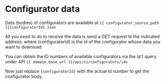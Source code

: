 # Configurator data
Data (bodies) of configurators are available at `{{ configurator_source_path }}{configuratorId}.json`

All you need to do to receive the data is send a GET request to the indicated address, where {configuratorId} is the id of the configurator whose data you want to download.

You can obtain the ID numbers of available configurators via the `GET` query under API `{{ domain.base_url }}/api/v1/configurators/ids`

Now just replace `{configuratorId}` with the actual id number to get the configurator body.
